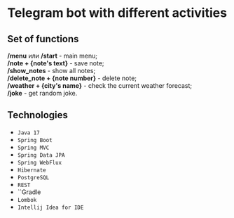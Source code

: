# Telegram bot with different activities

## Set of functions
**/menu** или **/start** - main menu;<br/>
**/note + {note's text}** - save note;<br/>
**/show_notes** - show all notes;<br/>
**/delete_note + {note number}** - delete note;<br/>
**/weather + {city's name}** - check the current weather forecast;<br/>
**/joke** - get random joke.
             
        
## Technologies

- ``Java 17``
- ``Spring Boot``
- ``Spring MVC``
- ``Spring Data JPA``
- ``Spring WebFlux``
- ``Hibernate``
- ``PostgreSQL``
- ``REST``
- ``Gradle
- ``Lombok``
- ``Intellij Idea for IDE``
